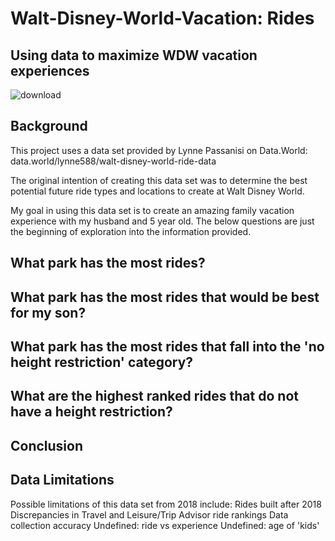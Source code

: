 # **Walt-Disney-World-Vacation: Rides**
## Using data to maximize WDW vacation experiences

![download](https://user-images.githubusercontent.com/105945908/192340528-b1811fd2-fb81-4061-b3a3-654e4f318c2d.jpg)

## Background

This project uses a data set provided by Lynne Passanisi on Data.World:
data.world/lynne588/walt-disney-world-ride-data

The original intention of creating this data set was to determine the best potential future ride types and locations to create at Walt Disney World.

My goal in using this data set is to create an amazing family vacation experience with my husband and 5 year old.  The below questions are just the beginning of exploration into the information provided.

## What park has the most rides?

## What park has the most rides that would be best for my son?

## What park has the most rides that fall into the 'no height restriction' category?

## What are the highest ranked rides that do not have a height restriction?


## Conclusion

## Data Limitations
Possible limitations of this data set from 2018 include:
  Rides built after 2018
  Discrepancies in Travel and Leisure/Trip Advisor ride rankings
  Data collection accuracy
    Undefined: ride vs experience
    Undefined: age of 'kids' 
    
  
 
  
